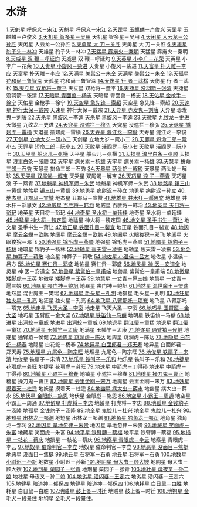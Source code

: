 # 水浒

[1.天魁星 呼保义－宋江](./1.jpg) 天魁星 呼保义－宋江
[2.天罡星 玉麒麟－卢俊义](./2.jpg) 天罡星 玉麒麟－卢俊义
[3.天机星 智多星－吴用](./3.jpg) 天机星 智多星－吴用
[4.天闲星 入云龙－公孙胜](./4.jpg) 天闲星 入云龙－公孙胜
[5.天勇星 大 刀－关胜](./5.jpg) 天勇星 大 刀－关胜
[6.天雄星 豹子头－林冲](./6.jpg) 天雄星 豹子头－林冲
[7.天猛星 霹雳火－秦明](./7.jpg) 天猛星 霹雳火－秦明
[8.天威星 双 鞭－呼延灼](./8.jpg) 天威星 双 鞭－呼延灼
[9.天英星 小李广－花荣](./9.jpg) 天英星 小李广－花荣
[10.天贵星 小旋风－柴进](./10.jpg) 天贵星 小旋风－柴进
[11.天富星 扑天雕－李应](./11.jpg) 天富星 扑天雕－李应
[12.天满星 美髯公－朱仝](./12.jpg) 天满星 美髯公－朱仝
[13.天孤星 花和尚－鲁智深](./13.jpg) 天孤星 花和尚－鲁智深
[14.天伤星 行 者－武松](./14.jpg) 天伤星 行 者－武松
[15.天立星 双枪将－董平](./15.jpg) 天立星 双枪将－董平
[16.天捷星 没羽箭－张清](./16.jpg) 天捷星 没羽箭－张清
[17.天暗星 青面兽－杨志](./17.jpg) 天暗星 青面兽－杨志
[18.天佑星 金枪手－徐宁](./18.jpg) 天佑星 金枪手－徐宁
[19.天空星 急先锋－索超](./19.jpg) 天空星 急先锋－索超
[20.天速星 神行太保－戴宗](./20.jpg) 天速星 神行太保－戴宗
[21.天异星 赤发鬼－刘唐](./21.jpg) 天异星 赤发鬼－刘唐
[22.天杀星 黑旋风－李逵](./22.jpg) 天杀星 黑旋风－李逵
[23.天微星 九纹龙－史进](./23.jpg) 天微星 九纹龙－史进
[24.天究星 没遮拦－穆弘](./24.jpg) 天究星 没遮拦－穆弘
[25.天退星 插翅虎－雷横](./25.jpg) 天退星 插翅虎－雷横
[26.天寿星 混江龙－李俊](./26.jpg) 天寿星 混江龙－李俊
[27.天剑星 立地太岁－阮小二](./27.jpg) 天剑星 立地太岁－阮小二
[28.天罪星 短命二郎－阮小五](./28.jpg) 天罪星 短命二郎－阮小五
[29.天败星 活阎罗－阮小七](./29.jpg) 天败星 活阎罗－阮小七
[30.天平星 船火儿－张横](./30.jpg) 天平星 船火儿－张横
[31.天损星 浪里白条－张顺](./31.jpg) 天损星 浪里白条－张顺
[32.天牢星 病关索－杨雄](./32.jpg) 天牢星 病关索－杨雄
[33.天慧星 拚命三郎－石秀](./33.jpg) 天慧星 拚命三郎－石秀
[34.天暴星 两头蛇－解珍](./34.jpg) 天暴星 两头蛇－解珍
[35.天哭星 双尾蝎－解宝](./35.jpg) 天哭星 双尾蝎－解宝
[36.天巧星 浪 子－燕青](./36.jpg) 天巧星 浪 子－燕青
[37.地魁星 神机军师－朱武](./37.jpg) 地魁星 神机军师－朱武
[38.地煞星 镇三山－黄信](./38.jpg) 地煞星 镇三山－黄信
[39.地勇星 病尉迟－孙立](./39.jpg) 地勇星 病尉迟－孙立
[40.地杰星 丑郡马－宣赞](./40.jpg) 地杰星 丑郡马－宣赞
[41.地雄星 井木犴－郝思文](./41.jpg) 地雄星 井木犴－郝思文
[42.地威星 百胜将－韩滔](./42.jpg) 地威星 百胜将－韩滔
[43.地英星 天目将－彭玘](./43.jpg) 地英星 天目将－彭玘
[44.地奇星 圣水将－单廷珪](./44.jpg) 地奇星 圣水将－单廷珪
[45.地猛星 神火将－魏定国](./45.jpg) 地猛星 神火将－魏定国
[46.地文星 圣手书生－萧让](./46.jpg) 地文星 圣手书生－萧让
[47.地正星 铁面孔目－裴宣](./47.jpg) 地正星 铁面孔目－裴宣
[48.地阔星 摩云金翅－欧鹏](./48.jpg) 地阔星 摩云金翅－欧鹏
[49.地阖星 火眼狻猊－邓飞](./49.jpg) 地阖星 火眼狻猊－邓飞
[50.地强星 锦毛虎－燕顺](./50.jpg) 地强星 锦毛虎－燕顺
[51.地暗星 锦豹子－杨林](./51.jpg) 地暗星 锦豹子－杨林
[52.地轴星 轰天雷－凌振](./52.jpg) 地轴星 轰天雷－凌振
[53.地会星 神算子－蒋敬](./53.jpg) 地会星 神算子－蒋敬
[54.地佐星 小温侯－吕方](./54.jpg) 地佐星 小温侯－吕方
[55.地佑星 赛仁贵－郭盛](./55.jpg) 地佑星 赛仁贵－郭盛
[56.地灵星 神 医－安道全](./56.jpg) 地灵星 神 医－安道全
[57.地兽星 紫髯伯－皇甫端](./57.jpg) 地兽星 紫髯伯－皇甫端
[58.地微星 矮脚虎－王英](./58.jpg) 地微星 矮脚虎－王英
[59.地慧星 一丈青－扈三娘](./59.jpg) 地慧星 一丈青－扈三娘
[60.地暴星 丧门神－鲍旭](./60.jpg) 地暴星 丧门神－鲍旭
[61.地然星 混世魔王－樊瑞](./61.jpg) 地然星 混世魔王－樊瑞
[62.地猖星 毛头星－孔明](./62.jpg) 地猖星 毛头星－孔明
[63.地狂星 独火星－孔亮](./63.jpg) 地狂星 独火星－孔亮
[64.地飞星 八臂那吒－项充](./64.jpg) 地飞星 八臂那吒－项充
[65.地走星 飞天大圣－李衮](./65.jpg) 地走星 飞天大圣－李衮
[66.地巧星 玉臂匠－金大坚](./66.jpg) 地巧星 玉臂匠－金大坚
[67.地明星 铁笛仙－马麟](./67.jpg) 地明星 铁笛仙－马麟
[68.地进星 出洞蛟－童威](./68.jpg) 地进星 出洞蛟－童威
[69.地退星 翻江蜃－童猛](./69.jpg) 地退星 翻江蜃－童猛
[70.地满星 玉幡竿－孟康](./70.jpg) 地满星 玉幡竿－孟康
[71.地遂星 通臂猿－侯健](./71.jpg) 地遂星 通臂猿－侯健
[72.地周星 跳涧虎－陈达](./72.jpg) 地周星 跳涧虎－陈达
[73.地隐星 白花蛇－杨春](./73.jpg) 地隐星 白花蛇－杨春
[74.地异星 白面郎君－郑天寿](./74.jpg) 地异星 白面郎君－郑天寿
[75.地理星 九尾龟－陶宗旺](./75.jpg) 地理星 九尾龟－陶宗旺
[76.地俊星 铁扇子－宋清](./76.jpg) 地俊星 铁扇子－宋清
[77.地乐星 铁叫子－乐和](./77.jpg) 地乐星 铁叫子－乐和
[78.地捷星 花项虎－龚旺](./78.jpg) 地捷星 花项虎－龚旺
[79.地速星 中箭虎－丁得孙](./79.jpg) 地速星 中箭虎－丁得孙
[80.地镇星 小遮拦－穆春](./80.jpg) 地镇星 小遮拦－穆春
[81.地稽星 操刀鬼－曹正](./81.jpg) 地稽星 操刀鬼－曹正
[82.地魔星 云里金刚－宋万](./82.jpg) 地魔星 云里金刚－宋万
[83.地妖星 摸着天－杜迁](./83.jpg) 地妖星 摸着天－杜迁
[84.地幽星 病大虫－薛永](./84.jpg) 地幽星 病大虫－薛永
[85.地伏星 金眼彪－施恩](./85.jpg) 地伏星 金眼彪－施恩
[86.地空星 小霸王－周通](./86.jpg) 地空星 小霸王－周通
[87.地僻星 打虎将－李忠](./87.jpg) 地僻星 打虎将－李忠
[88.地孤星 金钱豹子－汤隆](./88.jpg) 地孤星 金钱豹子－汤隆
[89.地全星 鬼脸儿－杜兴](./89.jpg) 地全星 鬼脸儿－杜兴
[90.地短星 出林龙－邹渊](./90.jpg) 地短星 出林龙－邹渊
[91.地角星 独角龙－邹润](./91.jpg) 地角星 独角龙－邹润
[92.地囚星 旱地忽律－朱贵](./92.jpg) 地囚星 旱地忽律－朱贵
[93.地藏星 笑面虎－朱富](./93.jpg) 地藏星 笑面虎－朱富
[94.地平星 铁臂膊－蔡福](./94.jpg) 地平星 铁臂膊－蔡福
[95.地损星 一枝花－蔡庆](./95.jpg) 地损星 一枝花－蔡庆
[96.地察星 青眼虎－李云](./96.jpg) 地察星 青眼虎－李云
[97.地奴星 催命判官－李立](./97.jpg) 地奴星 催命判官－李立
[98.地恶星 没面目－焦挺](./98.jpg) 地恶星 没面目－焦挺
[99.地丑星 石将军－石勇](./99.jpg) 地丑星 石将军－石勇
[100.地数星 小尉迟－孙新](./100.jpg) 地数星 小尉迟－孙新
[101.地阴星 母大虫－顾大嫂](./101.jpg) 地阴星 母大虫－顾大嫂
[102.地刑星 菜园子－张青](./102.jpg) 地刑星 菜园子－张青
[103.地壮星 母夜叉－孙二娘](./103.jpg) 地壮星 母夜叉－孙二娘
[104.地劣星 活闪婆－王定六](./104.jpg) 地劣星 活闪婆－王定六
[105.地健星 险道神－郁保四](./105.jpg) 地健星 险道神－郁保四
[106.地耗星 白日鼠－白胜](./106.jpg) 地耗星 白日鼠－白胜
[107.地贼星 鼓上蚤－时迁](./107.jpg) 地贼星 鼓上蚤－时迁
[108.地狗星 金毛犬－段景住](./108.jpg) 地狗星 金毛犬－段景住。